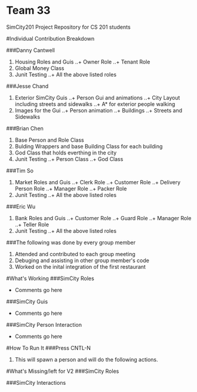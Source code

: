 Team 33
======

SimCity201 Project Repository for CS 201 students

#Individual Contribution Breakdown

###Danny Cantwell
1. Housing Roles and Guis
..+ Owner Role
..+ Tenant Role
2. Global Money Class
3. Junit Testing 
..+ All the above listed roles

###Jesse Chand
1. Exterior SimCity Guis
..+ Person Gui and animations
..+ City Layout including streets and sidewalks
..+ A* for exterior people walking
2. Images for the Gui
..+ Person animation
..+ Buildings
..+ Streets and Sidewalks

###Brian Chen
1. Base Person and Role Class
2. Bulding Wrappers and base Building Class for each building
3. God Class that holds everthing in the city
4. Junit Testing
..+ Person Class
..+ God Class

###Tim So
1. Market Roles and Guis
..+ Clerk Role
..+ Customer Role
..+ Delivery Person Role
..+ Manager Role
..+ Packer Role
2. Junit Testing
..+ All the above listed roles

###Eric Wu
1. Bank Roles and Guis
..+ Customer Role
..+ Guard Role
..+ Manager Role
..+ Teller Role
2. Junit Testing
..+ All the above listed roles

###The following was done by every group member
1. Attended and contributed to each group meeting
2. Debuging and assisting in other group member's code
3. Worked on the inital integration of the first restaurant

#What's Working
###SimCity Roles
+ Comments go here

###SimCity Guis
+ Comments go here

###SimCity Person Interaction
+ Comments go here

#How To Run It
###Press CNTL-N 
1. This will spawn a person and will do the following actions.


#What's Missing/left for V2
###SimCity Roles

###SimCity Interactions

